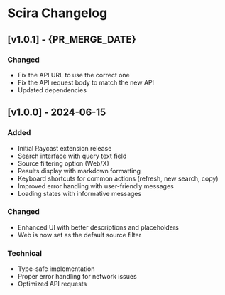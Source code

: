 # Scira Changelog

## [v1.0.1] - {PR_MERGE_DATE}

### Changed
- Fix the API URL to use the correct one
- Fix the API request body to match the new API
- Updated dependencies

## [v1.0.0] - 2024-06-15

### Added
- Initial Raycast extension release
- Search interface with query text field
- Source filtering option (Web/X)
- Results display with markdown formatting
- Keyboard shortcuts for common actions (refresh, new search, copy)
- Improved error handling with user-friendly messages
- Loading states with informative messages

### Changed
- Enhanced UI with better descriptions and placeholders
- Web is now set as the default source filter

### Technical
- Type-safe implementation
- Proper error handling for network issues
- Optimized API requests